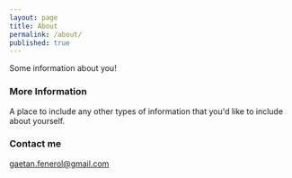 ```yaml
---
layout: page
title: About
permalink: /about/
published: true
---
```


Some information about you!

### More Information

A place to include any other types of information that you'd like to include about yourself.

### Contact me

[gaetan.fenerol@gmail.com](mailto:gaetan.fenerol@gmail.com)
